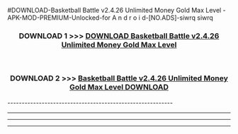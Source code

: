 #DOWNLOAD-Basketball Battle v2.4.26 Unlimited Money Gold Max Level -APK-MOD-PREMIUM-Unlocked-for A n d r o i d-[NO.ADS]-siwrq siwrq 



<div align="center">

<h3>DOWNLOAD 1 >>> <a href="https://t.co/FKmqrqFo6t??judul=Basketball Battle v2.4.26 Unlimited Money Gold Max Level ">DOWNLOAD Basketball Battle v2.4.26 Unlimited Money Gold Max Level </a></h3><br>

<h3>DOWNLOAD 2 >>> <a href="https://t.co/FKmqrqFo6t??judul=Basketball Battle v2.4.26 Unlimited Money Gold Max Level ">Basketball Battle v2.4.26 Unlimited Money Gold Max Level  DOWNLOAD </a></h3>

</div>
----------------------------------------------------------

----------------------------------------------------------

----------------------------------------------------------

----------------------------------------------------------



